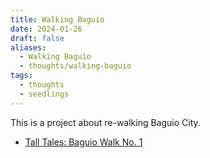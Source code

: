 ```yaml
---
title: Walking Baguio
date: 2024-01-26
draft: false
aliases:
  - Walking Baguio
  - thoughts/walking-baguio
tags:
  - thoughts
  - seedlings
---
```

This is a project about re-walking Baguio City.

- [Tall Tales: Baguio Walk No. 1](https://vinceimbat.substack.com/s/tall-tales-baguio-walk-no-1?utm_source=newsletter_page)